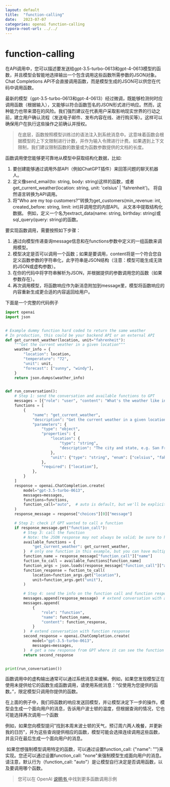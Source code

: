 ```yaml
---
layout: default
title:  "function-calling"
date:   2023-07-07
categories: openai function-calling	
typora-root-url: ../../
---
```


# function-calling

​	在API调用中，您可以描述要发送给gpt-3.5-turbo-0613和gpt-4-0613模型的函数，并且模型会智能地选择输出一个包含调用这些函数所需参数的JSON对象。Chat Completions API不会直接调用函数，而是模型生成的JSON可以供您在代码中调用函数。

​	最新的模型（gpt-3.5-turbo-0613和gpt-4-0613）经过微调，既能够检测何时应调用函数（根据输入），又能够以符合函数签名的JSON形式进行响应。然而，这种能力也带来潜在的风险。我们强烈建议在代表用户采取影响现实世界的行动之前，建立用户确认流程（发送电子邮件、发布内容在线、进行购买等）。这样可以确保用户在执行这些操作之前确认并授权。

> 在底层，函数按照模型训练过的语法注入到系统消息中。这意味着函数会根据模型的上下文限制进行计数，并作为输入令牌进行计费。如果遇到上下文限制，我们建议限制函数的数量或为函数参数提供的文档的长度。

函数调用使您能够更可靠地从模型中获取结构化数据，比如:

1. 要创建能够通过调用外部API（例如ChatGPT插件）来回答问题的聊天机器人。 
2. 定义像send_email(to: string, body: string)这样的函数，或者get_current_weather(location: string, unit: 'celsius' | 'fahrenheit')。 将自然语言转换为API调用。 
3. 将"Who are my top customers?"转换为get_customers(min_revenue: int, created_before: string, limit: int)并调用您的内部API。 从文本中提取结构化数据。 例如，定义一个名为extract_data(name: string, birthday: string)或sql_query(query: string)的函数。

要实现函数调用，需要按照如下步骤：

1. 通过向模型传递查询message信息和在functions参数中定义的一组函数来调用模型。
2. 模型决定是否可以调用一个函数；如果是要调用，content将是一个符合您自定义函数参数的字符串化，此字符串是JSON结构（注意：模型可能生成无效的JSON或虚构参数）。
3. 在你的代码中将字符串解析为JSON，并根据提供的参数调用您的函数（如果参数存在）。
4. 再次调用模型，将函数响应作为新消息附加到message里，模型将函数响应的内容重新生成更合适的内容返回给用户。

下面是一个完整的代码例子

```python
import openai
import json


# Example dummy function hard coded to return the same weather
# In production, this could be your backend API or an external API
def get_current_weather(location, unit="fahrenheit"):
    """Get the current weather in a given location"""
    weather_info = {
        "location": location,
        "temperature": "72",
        "unit": unit,
        "forecast": ["sunny", "windy"],
    }
    return json.dumps(weather_info)


def run_conversation():
    # Step 1: send the conversation and available functions to GPT
    messages = [{"role": "user", "content": "What's the weather like in Boston?"}]
    functions = [
        {
            "name": "get_current_weather",
            "description": "Get the current weather in a given location",
            "parameters": {
                "type": "object",
                "properties": {
                    "location": {
                        "type": "string",
                        "description": "The city and state, e.g. San Francisco, CA",
                    },
                    "unit": {"type": "string", "enum": ["celsius", "fahrenheit"]},
                },
                "required": ["location"],
            },
        }
    ]
    response = openai.ChatCompletion.create(
        model="gpt-3.5-turbo-0613",
        messages=messages,
        functions=functions,
        function_call="auto",  # auto is default, but we'll be explicit
    )
    response_message = response["choices"][0]["message"]

    # Step 2: check if GPT wanted to call a function
    if response_message.get("function_call"):
        # Step 3: call the function
        # Note: the JSON response may not always be valid; be sure to handle errors
        available_functions = {
            "get_current_weather": get_current_weather,
        }  # only one function in this example, but you can have multiple
        function_name = response_message["function_call"]["name"]
        fuction_to_call = available_functions[function_name]
        function_args = json.loads(response_message["function_call"]["arguments"])
        function_response = fuction_to_call(
            location=function_args.get("location"),
            unit=function_args.get("unit"),
        )

        # Step 4: send the info on the function call and function response to GPT
        messages.append(response_message)  # extend conversation with assistant's reply
        messages.append(
            {
                "role": "function",
                "name": function_name,
                "content": function_response,
            }
        )  # extend conversation with function response
        second_response = openai.ChatCompletion.create(
            model="gpt-3.5-turbo-0613",
            messages=messages,
        )  # get a new response from GPT where it can see the function response
        return second_response


print(run_conversation())
```

​	函数调用中的虚构输出通常可以通过系统消息来缓解。例如，如果您发现模型正在使用未提供给它的函数生成函数调用，请使用系统消息：“仅使用为您提供的函数。”，限定模型只调用你提供的函数。

​		在上面的例子中，我们将函数的响应发送回模型，并让模型决定下一步的操作。模型会生成一个面向用户的消息，告诉用户波士顿的温度，但根据查询的情况，它也可能选择再次调用一个函数

​	例如，如果您向模型提问"找到本周末波士顿的天气，预订周六两人晚餐，并更新我的日历"，并为这些查询提供相应的函数，模型可能会选择连续调用这些函数，并且只在最后生成一个面向用户的消息。

​	如果您想强制模型调用特定的函数，可以通过设置function_call: {"name": "<insert-function-name>"}来实现。您还可以通过设置function_call: "none"来强制模型生成面向用户的消息。请注意，默认行为（function_call: "auto"）是让模型自行决定是否调用函数，以及要调用哪个函数。

> 您可以在 OpenAI [说明书 ](https://github.com/openai/openai-cookbook/blob/main/examples/How_to_call_functions_with_chat_models.ipynb) 中找到更多函数调用示例

